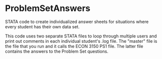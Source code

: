 # ProblemSetAnswers
STATA code to create individualized answer sheets for situations where every student has their own data set.

This code uses two separate STATA files to loop through multiple users and print out comments in each individual student's .log file.
The "master" file is the file that you run and it calls the ECON 3150 PS1 file. The latter file contains the answers to the Problem
Set questions.
